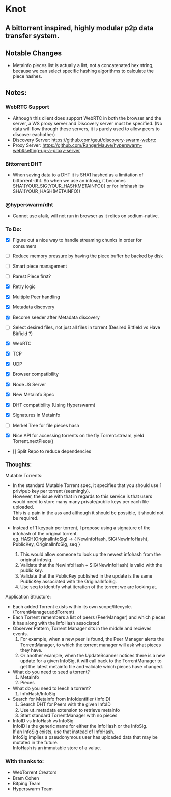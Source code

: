# Knot

## A bittorrent inspired, highly modular p2p data transfer system.

## Notable Changes

- Metainfo pieces list is actually a list, not a concatenated hex string, because we can select specific hashing algorithms to calculate the piece hashes.

## Notes:

### WebRTC Support

- Although this client does support WebRTC in both the browser and the server, a WS proxy server and Discovery server must be specified. (No data will flow through these servers, it is purely used to allow peers to discover eachother)
- Discovery Server: https://github.com/geut/discovery-swarm-webrtc
- Proxy Server: https://github.com/RangerMauve/hyperswarm-web#setting-up-a-proxy-server

### Bittorrent DHT

- When saving data to a DHT it is SHA1 hashed as a limitation of bittorrent-dht. So when we use an infosig, it becomes SHA1(YOUR_SIG(YOUR_HASH(METAINFO))) or for infohash its SHA1(YOUR_HASH(METAINFO))

### @hyperswarm/dht

- Cannot use afaik, will not run in browser as it relies on sodium-native.

### To Do:

- [x] Figure out a nice way to handle streaming chunks in order for consumers

- [ ] Reduce memory pressure by having the piece buffer be backed by disk

- [ ] Smart piece management

- [ ] Rarest Piece first?

- [x] Retry logic

- [x] Multiple Peer handling

- [x] Metadata discovery

- [x] Become seeder after Metadata discovery

- [ ] Select desired files, not just all files in torrent (Desired Bitfield vs Have Bitfield ?)

- [x] WebRTC

- [x] TCP

- [x] UDP

- [x] Browser compatibility

- [x] Node JS Server

- [x] New Metainfo Spec

- [x] DHT compatibility (Using Hyperswarm)

- [x] Signatures in Metainfo

- [ ] Merkel Tree for file pieces hash

- [x] Nice API for accessing torrents on the fly Torrent.stream, yield Torrent.nextPiece()

- [] Split Repo to reduce dependencies

### Thoughts:

Mutable Torrents:

- In the standard Mutable Torrent spec, it specifies that you should use 1 priv/pub key per torrent (seemingly).  
  However, the issue with that in regards to this service is that users would need to store many many private/public keys per each file uploaded.  
  This is a pain in the ass and although it should be possible, it should not be required.

- Instead of 1 keypair per torrent, I propose using a signature of the infohash of the original torrent.  
  eg. HASH(OriginalInfoSig) -> { NewInfoHash, SIG(NewInfoHash), PublicKey, OriginalInfoSig, seq }
  1. This would allow someone to look up the newest infohash from the original infosig.
  2. Validate that the NewInfoHash + SIG(NewInfoHash) is valid with the public key.
  3. Validate that the PublicKey published in the update is the same PublicKey associated with the OriginalInfoSig.
  4. Use seq to identify what iteration of the torrent we are looking at.

Application Structure:

- Each added Torrent exists within its own scope/lifecycle. (TorrentManager.addTorrent)
- Each Torrent remembers a list of peers (PeerManager) and which pieces it has along with the InfoHash associated
- Observer Pattern, Torrent Manager sits in the middle and recieves events.
  1. For example, when a new peer is found, the Peer Manager alerts the TorrentManager, to which the torrent manager will ask what pieces they have.
  2. Or another example, when the UpdateScanner notices there is a new update for a given InfoSig, it will call back to the TorrentManager to get the latest metainfo file and validate which pieces have changed.
- What do you need to seed a torrent?
  1. Metainfo
  2. Pieces
- What do you need to leech a torrent?
  1. InfoHash/InfoSig
- Search for Metainfo from InfoIdentifier (InfoID)
  1. Search DHT for Peers with the given InfoID
  2. Use ut_metadata extension to retrieve metainfo
  3. Start standard TorrentManager with no pieces
- InfoID vs InfoHash vs InfoSig  
  InfoID is the generic name for either the InfoHash or the InfoSig.  
  If an InfoSig exists, use that instead of InfoHash.  
  InfoSig implies a pseudonymous user has uploaded data that may be mutated in the future.  
  InfoHash is an immutable store of a value.

### With thanks to:

- WebTorrent Creators
- Bram Cohen
- Bitping Team
- Hyperswarm Team
